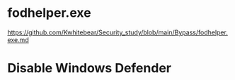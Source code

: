 # fodhelper.exe 

https://github.com/Kwhitebear/Security_study/blob/main/Bypass/fodhelper.exe.md

# Disable Windows Defender



